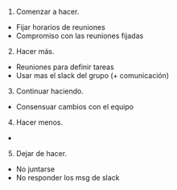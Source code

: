 1. Comenzar a hacer.
 - Fijar horarios de reuniones
 - Compromiso con las reuniones fijadas
2. Hacer más.
  - Reuniones para definir tareas
  - Usar mas el slack del grupo (+ comunicación)
3. Continuar haciendo.
  - Consensuar cambios con el equipo
4. Hacer menos.
  - 
5. Dejar de hacer.
  - No juntarse 
  - No responder los msg de slack
